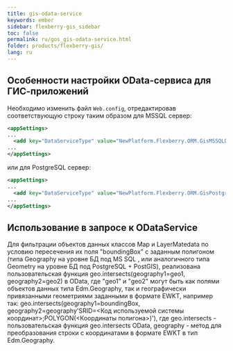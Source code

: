 ```yaml
---
title: gis-odata-service
keywords: ember
sidebar: flexberry-gis_sidebar
toc: false
permalink: ru/gos_gis-odata-service.html
folder: products/flexberry-gis/
lang: ru
---
```


## Особенности настройки OData-сервиса для ГИС-приложений
Необходимо изменить файл `Web.config`, отредактировав соответствующую строку таким образом для MSSQL сервер:
```xml
<appSettings>
...
  <add key="DataServiceType" value="NewPlatform.Flexberry.ORM.GisMSSQLDataService, NewPlatform.Flexberry.ORM.GisMSSQLDataService" />
...
</appSettings>
```
или для PostgreSQL сервер:
```xml
<appSettings>
...
  <add key="DataServiceType" value="NewPlatform.Flexberry.ORM.GisPostgresDataService, NewPlatform.Flexberry.ORM.GisPostgresDataService" />
...
</appSettings>
```

## Использование в запросе к ODataService
Для фильтрации объектов данных классов Map и LayerMatedata по условию пересечения их поля "boundingBox" с заданным полигоном (типа Geography на уровне БД под MS SQL , или аналогичного типа Geometry на уровне БД под PostgreSQL + PostGIS),
реализована пользовательская функция geo.intersects(geography1=geo1, geography2=geo2)  в OData, где "geo1" и "geo2" могут быть как полями объектов данных типа Edm.Geography, так и географически привязанными геометриями заданными в формате EWKT, например так: geo.intersects(geography1=boundingBox, geography2=geography'SRID=<Код используемой системы координат>;POLYGON(<Координаты полигона>)'), где geo.intersects -  пользовательская функция geo.intersects OData, geography - метод для преобразования строки с координатами в формате EWKT в тип Edm.Geography.

